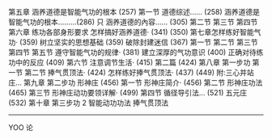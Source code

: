 第五章 涵养道德是智能气功的根本
(257)
第一节
道德综述……
(258)
涵养道德是智能气功的根本………(286)
只
涵养道德的內容……
(305)
第二节
第三节
第四节
第六章 练功各部身形要求
怎样搞好涵养道德·
(341)
(350)
第七章怎样练好智能气功·
(359)
树立坚实的思想基础
(359)
破除封建迷信
(367)
第一节
第二节
第三节
第四节
第五节
遵守智能气功的规律·
(381)
建立深厚的气功意识
(400)
正确对待练功中的反应
(409)
第六节
注意调节生活·
(415)
第二篇
(424)
第八章 第一步功
第一节
第二节
捧气贯顶法·
(424)
怎样练好捧气贯顶法·
(437)
(449)
附:三心并站庄…
第九章 第二步功
形神庄
(456)
第一节 形神庄简介·
(456)
第二节
形神庄功法
(465)
第三节
形神庄动功要领详解·
(499)
第四节 循径导引法…
(521)
五元庄
(532)
第十章 第三步功
2
智能动功功法
捧气贯顶法
*****
YOO 论
